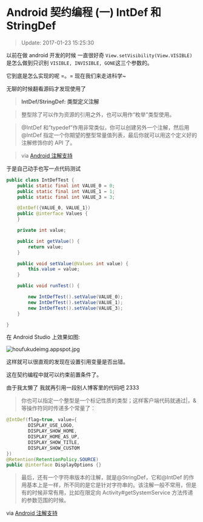 # Android 契约编程 (一) IntDef 和 StringDef

> Update: 2017-01-23 15:25:30

以前在做 android 开发的时候 一直很好奇 `View.setVisibility(View.VISIBLE)` 是怎么做到只识别 `VISIBLE, INVISIBLE, GONE`这三个参数的。

它到底是怎么实现的呢 =。= 现在我们来走进科学~

无聊的时候翻看源码才发现使用了

> **IntDef/StringDef: 类型定义注解**

> 整型除了可以作为资源的引用之外，也可以用作“枚举”类型使用。

> @IntDef 和”typedef”作用非常类似，你可以创建另外一个注解，然后用@IntDef 指定一个你期望的整型常量值列表，最后你就可以用这个定义好的注解修饰你的 API 了。

> via [Android 注解支持](http://www.flysnow.org/2015/08/13/android-tech-docs-support-annotations.html)

于是自己动手也写一点代码测试

```JAVA
public class IntDefTest {
    public static final int VALUE_0 = 0;
    public static final int VALUE_1 = 1;
    public static final int VALUE_3 = 3;

    @IntDef({VALUE_0, VALUE_1})
    public @interface Values {
    }

    private int value;

    public int getValue() {
        return value;
    }

    public void setValue(@Values int value) {
        this.value = value;
    }

    public void runTest() {

        new IntDefTest().setValue(VALUE_0);
        new IntDefTest().setValue(VALUE_1);
        new IntDefTest().setValue(VALUE_3);
    }

}
```

在 Android Studio 上效果如图:

![houfukudeimg.appspot.jpg](https://s2.loli.net/2022/01/28/XIN5oY3MtsmTuqH.jpg)

这样就可以很直观的发现在设置引用变量是否出错。

这在契约编程中就可以约束前置条件了。

由于我太懒了 我就再引用一段别人博客里的代码吧 2333

> 你也可以指定一个整型是一个标记性质的类型；这样客户端代码就通过|，&等操作符同时传递多个常量了：

```JAVA
@IntDef(flag=true, value={
        DISPLAY_USE_LOGO,
        DISPLAY_SHOW_HOME,
        DISPLAY_HOME_AS_UP,
        DISPLAY_SHOW_TITLE,
        DISPLAY_SHOW_CUSTOM
})
@Retention(RetentionPolicy.SOURCE)
public @interface DisplayOptions {}
```

> 最后，还有一个字符串版本的注解，就是@StringDef，它和@IntDef 的作用基本上是一样，所不同的是它是针对字符串的。该注解一般不常用，但是有的时候非常有用，比如在限定向 Activity#getSystemService 方法传递的参数范围的时候。

via [Android 注解支持](http://www.flysnow.org/2015/08/13/android-tech-docs-support-annotations.html)
